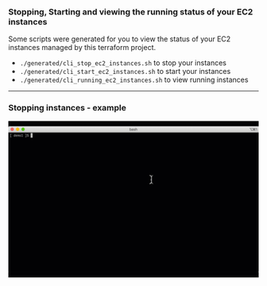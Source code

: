 ### Stopping, Starting and viewing the running status of your EC2 instances

Some scripts were generated for you to view the status of your EC2 instances managed by this terraform project.

- `./generated/cli_stop_ec2_instances.sh` to stop your instances
- `./generated/cli_start_ec2_instances.sh` to start your instances
- `./generated/cli_running_ec2_instances.sh` to view running instances

------

### Stopping instances - example

![stopping instances](./README-EC2-START-STOP-STATUS/stopping_instances.gif)
